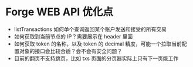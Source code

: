 # Forge WEB API 优化点

- listTransactions 如何单个查询返回某个账户发送和接受的所有交易
- 如何获取到当前节点的 IP？需要展示在 header 里面
- 如何获取 token 的名称，以及 token 的 decimal 精度，可能一个拉取当前配置对象的接口会比较合适？会不会有安全问题？
- 目前的翻页不支持跳页，比如 txs 页面的分页器实际上只有下一页能工作
